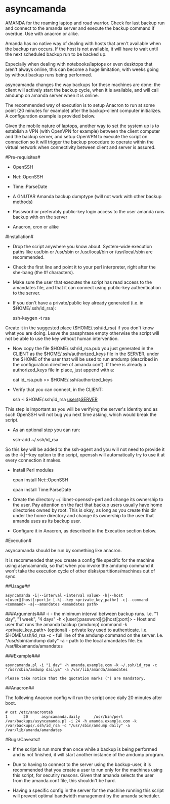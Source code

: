 asyncamanda
===========

AMANDA for the roaming laptop and road warrior. Check for last backup run and connect to the amanda server and execute the backup command if overdue. Use with anacron or alike.

Amanda has no native way of dealing with hosts that aren't available when the backup run occurs. If the host is not available, it will have to wait until the next scheduled backup run to be backed up.

Especially when dealing with notebooks/laptops or even desktops that aren't always online, this can become a huge limitation, with weeks going by without backup runs being performed.

asyncamanda changes the way backups for these machines are done: the client will actively start the backup cycle, when it is available, and will call amdump on amanda server when it is online.

The recommended way of execution is to setup Anacron to run at some point (20 minutes for example) after the backup-client computer initializes. A configuration example is provided below.

Given the mobile nature of laptops, another way to set the system up is to establish a VPN (with OpenVPN for example) between the client computer and the backup server, and setup OpenVPN to execute the script on connection so it will trigger the backup procedure to operate within the virtual network when connectivity between client and server is assured.

#Pre-requisites#

* OpenSSH

* Net::OpenSSH

* Time::ParseDate

* A GNUTAR Amanda backup dumptype (will not work with other backup methods)

* Password or preferably public-key login access to the user amanda runs backup with on the server

* Anacron, cron or alike

#Installation#

* Drop the script anywhere you know about. System-wide execution paths like usr/bin or /usr/sbin or /usr/local/bin or /usr/local/sbin are recommended. 

* Check the first line and point it to your perl interpreter, right after the she-bang (the #! characters).

* Make sure the user that executes the script has read access to the amandates file, and that it can connect using public-key authentication to the server. 

* If you don't have a private/public key already generated (i.e. in $HOME/.ssh/id_rsa):

    ssh-keygen -t rsa

Create it in the suggested place ($HOME/.ssh/id_rsa) if you don't know what you are doing. Leave the passphrase empty otherwise the script will not be able to use the key without human intervention.

* Now copy the file $HOME/.ssh/id_rsa.pub you just generated in the CLIENT as the $HOME/.ssh/authorized_keys file in the SERVER, under the $HOME of the user that will be used to run amdump (described in the configuration directive of amanda.conf). If there is already a authorized_keys file in place, just append with a:

    cat id_rsa.pub >> $HOME/.ssh/authorized_keys

* Verify that you can connect, in the CLIENT:

    ssh -i $HOME/.ssh/id_rsa <user@SERVER>

This step is important as you will be verifying the server's identity and as such OpenSSH will not bug you next time asking, which would break the script.

* As an optional step you can run:

    ssh-add ~/.ssh/id_rsa

So this key will be added to the ssh-agent and you will not need to provide it as the -k|--key option to the script, openssh will automatically try to use it at every connection it makes.

* Install Perl modules

    cpan install Net::OpenSSH

    cpan install Time:ParseDate

* Create the directory ~/.libnet-openssh-perl and change its ownership to the user. Pay attention on the fact that backup users usually have home directories owned by root. This is okay, as long as you create this dir under the home directory and change its ownership to the user that amanda uses as its backup user.

* Configure it in Anacron, as described in the Execution section below.

#Execution#

asyncamanda should be run by something like anacron.

It is recommended that you create a config file specific for the machine using asyncamanda, so that when you invoke the amdump command it won't take the execution cycle of other disks/partitions/machines out of sync.

##Usage##

    asyncamanda -i|--interval <interval value> -h|--host <[user@]host[:port]> [-k|--key <private_key_path>] -c|--command <command> -a|--amandates <amandates path>

###Arguments###
     -i <interval value>                - the minimum interval between backup runs. I.e. "1 day", "1 week", "4 days"
    -h <[user[:password]@]host[:port]> - Host and user that runs the amanda backup (amdump) command
    -k <private_key_path>  (optional)  - private key used to authenticate. i.e. \$HOME/.ssh/id_rsa
    -c <command>                       - full line of the amdump command on the server. I.e. "/usr/sbin/amdump daily"
    -a <amandates path>    - path to the local amandates file. Ex. /var/lib/amanda/amandates

###Example###

    asyncamanda.pl -i "1 day" -h amanda.example.com -k ~/.ssh/id_rsa -c "/usr/sbin/amdump daily&" -a /var/lib/amanda/amandates

    Please take notice that the quotation marks (") are mandatory.

##Anacron##

The following Anacron config will run the script once daily 20 minutes after boot.

    # cat /etc/anacrontab
    1       20      asyncamanda.daily      /usr/bin/perl /var/backups/asyncamanda.pl -i 24 -h amanda.example.com -k /var/backups/.ssh/id_rsa -c "/usr/sbin/amdump daily" -a /var/lib/amanda/amandates

#Bugs/Caveats#

* If the script is run more than once while a backup is being performed and is not finished, it will start another instance of the amdump program.

* Due to having to connect to the server using the backup-user, it is recommended that you create a user to run only for the machines using this script, for secutiry reasons. Given that amanda selects the user from the amanda.conf file, this shouldn't be hard.

* Having a specific config in the server for the machine running this script will prevent optimal bandwidth management by the amanda scheduler.